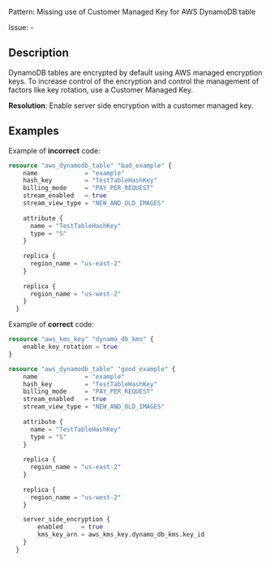 Pattern: Missing use of Customer Managed Key for AWS DynamoDB table

Issue: -

## Description

DynamoDB tables are encrypted by default using AWS managed encryption keys. To increase control of the encryption and control the management of factors like key rotation, use a Customer Managed Key.

**Resolution**: Enable server side encryption with a customer managed key.

## Examples

Example of **incorrect** code:

```terraform
resource "aws_dynamodb_table" "bad_example" {
	name             = "example"
	hash_key         = "TestTableHashKey"
	billing_mode     = "PAY_PER_REQUEST"
	stream_enabled   = true
	stream_view_type = "NEW_AND_OLD_IMAGES"
  
	attribute {
	  name = "TestTableHashKey"
	  type = "S"
	}
  
	replica {
	  region_name = "us-east-2"
	}
  
	replica {
	  region_name = "us-west-2"
	}
  }
```

Example of **correct** code:

```terraform
resource "aws_kms_key" "dynamo_db_kms" {
	enable_key_rotation = true
}

resource "aws_dynamodb_table" "good_example" {
	name             = "example"
	hash_key         = "TestTableHashKey"
	billing_mode     = "PAY_PER_REQUEST"
	stream_enabled   = true
	stream_view_type = "NEW_AND_OLD_IMAGES"
  
	attribute {
	  name = "TestTableHashKey"
	  type = "S"
	}
  
	replica {
	  region_name = "us-east-2"
	}
  
	replica {
	  region_name = "us-west-2"
	}

	server_side_encryption {
		enabled     = true
		kms_key_arn = aws_kms_key.dynamo_db_kms.key_id
	}
  }
```